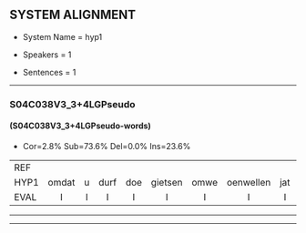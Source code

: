 
## SYSTEM ALIGNMENT

- System Name = hyp1

- Speakers = 1

- Sentences = 1

---

### S04C038V3_3+4LGPseudo

#### (S04C038V3_3+4LGPseudo-words)

- Cor=2.8%	Sub=73.6%	Del=0.0%	Ins=23.6%

|  |  |  |  |  |  |  |  |  |  |  |  |  |  |  |  |  |  |  |  |  |  |  |  |  |  |  |  |  |  |  |  |  |  |  |  |  |  |  |  |  |  |  |  |  |  |  |  |  |  |  |  |  |  |  |  |  |  |  |  |  |  |  |  |  |  |  |  |  |  |  |  |  |
|:--- |:---:|:---:|:---:|:---:|:---:|:---:|:---:|:---:|:---:|:---:|:---:|:---:|:---:|:---:|:---:|:---:|:---:|:---:|:---:|:---:|:---:|:---:|:---:|:---:|:---:|:---:|:---:|:---:|:---:|:---:|:---:|:---:|:---:|:---:|:---:|:---:|:---:|:---:|:---:|:---:|:---:|:---:|:---:|:---:|:---:|:---:|:---:|:---:|:---:|:---:|:---:|:---:|:---:|:---:|:---:|:---:|:---:|:---:|:---:|:---:|:---:|:---:|:---:|:---:|:---:|:---:|:---:|:---:|:---:|:---:|:---:|:---:|
| REF |  |  |  |  |  |  |  |  |  | ometuif | * | toejietsen | * | oonwijlen | jattesiet | nurudien | stoenydaas | deuveltek | juitonie | gevijdel | sidowaan | spekkeraai | wachteniek | verpierik | nappegreeuw | mantaroen | * | schielendaspen | crobeklunker | * | kabbestepen | * | * | verwarig | ooiebiekje |  |  |  |  |  |  |  |  | fandelig | * | jalekrewen | * | smoralij | zeekvlachine | * | kanaroe | toineetlijgen | meitsegrok | kantelogsten | ondermind | choporatie | * | * | zennebral | ijraspangen | blottenduuf | * | * | * | girdofhaalder | * | tobbermoeit | poentalschouden | havedil | verbrakkertje | gerauwejaak | hapeneren |
| HYP1 | omdat | u | durf | doe | gietsen | omwe | oenwellen | jat | is | it | nu | ruin | stonie | tas | d | veltik | jeuni | geverde | cituan | spikura | wahteniek | verpirik | nabergril | mam | tarun | schilen | tas | pen | krobik | ker | ka | kaestip | stipen | verwarig | ooiebiekje | van | tindig | jale | krewen | smoer | al | e | zekvlagina | kan | kanaru | to | ni | legen | meste | rok | kantel | oogsten | ondermiend | goporati | zene | bral | eraspangen | blot | blten | te | of | girtos | haar | huilde | tebermoed | boentels | gaten | haventin | verbrekertje | gera | jak | hadeen |
| EVAL | I | I | I | I | I | I | I | I | I | S | S | S | S | S | S | S | S | S | S | S | S | S | S | S | S | S | S | S | S | S | S | S | S |  |  | I | I | I | I | I | I | I | I | S | S | S | S | S | S | S | S | S | S | S | S | S | S | S | S | S | S | S | S | S | S | S | S | S | S | S | S | S |
---

---
